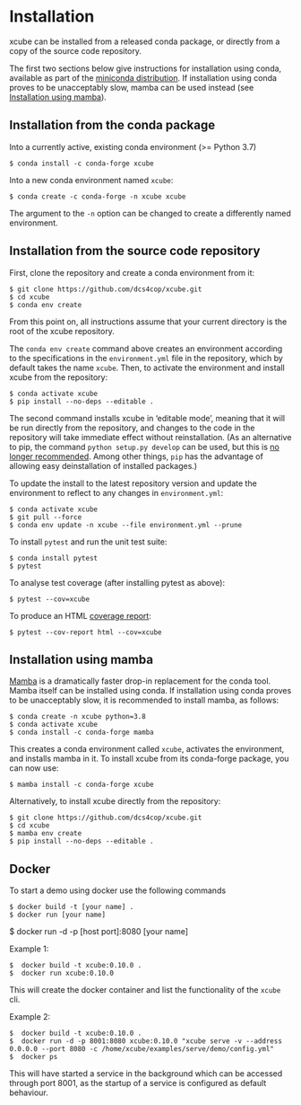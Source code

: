 # Installation

xcube can be installed from a released conda package, or directly from a
copy of the source code repository.

The first two sections below give instructions for installation using conda,
available as part of the [miniconda
distribution](https://docs.conda.io/en/latest/miniconda.html). If installation
using conda proves to be unacceptably slow, mamba can be used instead (see
[Installation using mamba](#installation-using-mamba)).

## Installation from the conda package

Into a currently active, existing conda environment (>= Python 3.7)

    $ conda install -c conda-forge xcube

Into a new conda environment named `xcube`:
    
    $ conda create -c conda-forge -n xcube xcube

The argument to the `-n` option can be changed to create a differently
named environment.

## Installation from the source code repository

First, clone the repository and create a conda environment from it:
    
    $ git clone https://github.com/dcs4cop/xcube.git
    $ cd xcube
    $ conda env create

From this point on, all instructions assume that your current directory is the
root of the xcube repository.

The `conda env create` command above creates an environment according to
the specifications in the `environment.yml` file in the repository, which
by default takes the name `xcube`. Then, to activate the environment and
install xcube from the repository:
    
    $ conda activate xcube
    $ pip install --no-deps --editable .

The second command installs xcube in ‘editable mode’, meaning that it will
be run directly from the repository, and changes to the code in the repository
will take immediate effect without reinstallation. (As an alternative to
pip, the command `python setup.py develop` can be used, but this is
[no longer recommended](https://docs.python.org/3/install/#introduction).
Among other things, `pip` has the advantage of allowing easy deinstallation of
installed packages.)

To update the install to the latest repository version and update the
environment to reflect to any changes in `environment.yml`:
    
    $ conda activate xcube
    $ git pull --force
    $ conda env update -n xcube --file environment.yml --prune
    
To install `pytest` and run the unit test suite:
    
    $ conda install pytest
    $ pytest
    
To analyse test coverage (after installing pytest as above):

    $ pytest --cov=xcube

To produce an HTML
[coverage report](https://pytest-cov.readthedocs.io/en/latest/reporting.html):

    $ pytest --cov-report html --cov=xcube

## Installation using mamba

[Mamba](https://github.com/mamba-org/mamba) is a dramatically faster drop-in
replacement for the conda tool. Mamba itself can be installed using conda.
If installation using conda proves to be unacceptably slow, it is recommended
to install mamba, as follows:

    $ conda create -n xcube python=3.8
    $ conda activate xcube
    $ conda install -c conda-forge mamba

This creates a conda environment called `xcube`, activates the environment,
and installs mamba in it. To install xcube from its conda-forge package, you
can now use:

    $ mamba install -c conda-forge xcube

Alternatively, to install xcube directly from the repository:

    $ git clone https://github.com/dcs4cop/xcube.git
    $ cd xcube
    $ mamba env create
    $ pip install --no-deps --editable .

## Docker

To start a demo using docker use the following commands

    $ docker build -t [your name] .
    $ docker run [your name]
    

$ docker run -d -p [host port]:8080 [your name]
    
Example 1:

    $  docker build -t xcube:0.10.0 .
    $  docker run xcube:0.10.0

This will create the docker container and list the functionality of the 
`xcube` cli.

Example 2:

    $  docker build -t xcube:0.10.0 .
    $  docker run -d -p 8001:8080 xcube:0.10.0 "xcube serve -v --address 0.0.0.0 --port 8080 -c /home/xcube/examples/serve/demo/config.yml"
    $  docker ps

This will have started a service in the background which can be accessed 
through port 8001, as the startup of a service is configured as default
behaviour.
